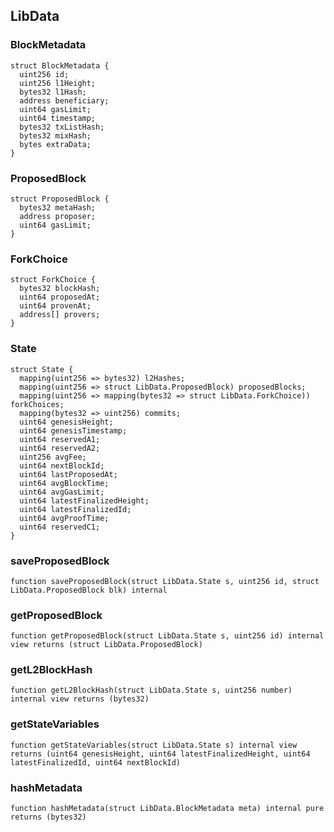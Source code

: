 ## LibData

### BlockMetadata

```solidity
struct BlockMetadata {
  uint256 id;
  uint256 l1Height;
  bytes32 l1Hash;
  address beneficiary;
  uint64 gasLimit;
  uint64 timestamp;
  bytes32 txListHash;
  bytes32 mixHash;
  bytes extraData;
}

```

### ProposedBlock

```solidity
struct ProposedBlock {
  bytes32 metaHash;
  address proposer;
  uint64 gasLimit;
}

```

### ForkChoice

```solidity
struct ForkChoice {
  bytes32 blockHash;
  uint64 proposedAt;
  uint64 provenAt;
  address[] provers;
}

```

### State

```solidity
struct State {
  mapping(uint256 => bytes32) l2Hashes;
  mapping(uint256 => struct LibData.ProposedBlock) proposedBlocks;
  mapping(uint256 => mapping(bytes32 => struct LibData.ForkChoice)) forkChoices;
  mapping(bytes32 => uint256) commits;
  uint64 genesisHeight;
  uint64 genesisTimestamp;
  uint64 reservedA1;
  uint64 reservedA2;
  uint256 avgFee;
  uint64 nextBlockId;
  uint64 lastProposedAt;
  uint64 avgBlockTime;
  uint64 avgGasLimit;
  uint64 latestFinalizedHeight;
  uint64 latestFinalizedId;
  uint64 avgProofTime;
  uint64 reservedC1;
}
```

### saveProposedBlock

```solidity
function saveProposedBlock(struct LibData.State s, uint256 id, struct LibData.ProposedBlock blk) internal
```

### getProposedBlock

```solidity
function getProposedBlock(struct LibData.State s, uint256 id) internal view returns (struct LibData.ProposedBlock)
```

### getL2BlockHash

```solidity
function getL2BlockHash(struct LibData.State s, uint256 number) internal view returns (bytes32)
```

### getStateVariables

```solidity
function getStateVariables(struct LibData.State s) internal view returns (uint64 genesisHeight, uint64 latestFinalizedHeight, uint64 latestFinalizedId, uint64 nextBlockId)
```

### hashMetadata

```solidity
function hashMetadata(struct LibData.BlockMetadata meta) internal pure returns (bytes32)
```

